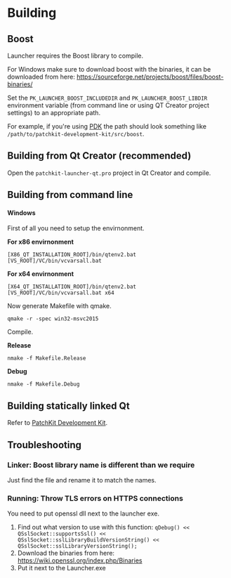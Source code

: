 # Building

## Boost

Launcher requires the Boost library to compile.

For Windows make sure to download boost with the binaries, it can be downloaded from here:
https://sourceforge.net/projects/boost/files/boost-binaries/

Set the `PK_LAUNCHER_BOOST_INCLUDEDIR` and `PK_LAUNCHER_BOOST_LIBDIR` environment variable (from command line or using QT Creator project settings) to an appropriate path.

For example, if you're using [PDK](https://github.com/patchkit-net/patchkit-development-kit/) the path should look something like `/path/to/patchkit-development-kit/src/boost`.

## Building from Qt Creator (recommended)

Open the `patchkit-launcher-qt.pro` project in Qt Creator and compile.

## Building from command line

#### Windows

First of all you need to setup the envirnonment.

**For x86 envirnonment**
``` Batch
[X86_QT_INSTALLATION_ROOT]/bin/qtenv2.bat
[VS_ROOT]/VC/bin/vcvarsall.bat
```

**For x64 envirnonment**
``` Batch
[X64_QT_INSTALLATION_ROOT]/bin/qtenv2.bat
[VS_ROOT]/VC/bin/vcvarsall.bat x64
```

Now generate Makefile with qmake.
``` Batch
qmake -r -spec win32-msvc2015
```

Compile.

**Release**
``` Batch
nmake -f Makefile.Release
```

**Debug**
``` Batch
nmake -f Makefile.Debug
```

## Building statically linked Qt

Refer to [PatchKit Development Kit](https://github.com/patchkit-net/patchkit-development-kit).

## Troubleshooting

### Linker: Boost library name is different than we require

Just find the file and rename it to match the names.

### Running: Throw TLS errors on HTTPS connections

You need to put openssl dll next to the launcher exe.

1. Find out what version to use with this function:
`qDebug() << QSslSocket::supportsSsl() << QSslSocket::sslLibraryBuildVersionString() << QSslSocket::sslLibraryVersionString();`
2. Download the binaries from here: https://wiki.openssl.org/index.php/Binaries
3. Put it next to the Launcher.exe
